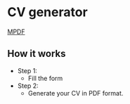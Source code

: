 # CV generator
<a href="https://github.com/mpdf/mpdf" target="_blank">MPDF</a>
## How it works
* Step 1:
    - Fill the form
* Step 2:
    - Generate your CV in PDF format.
